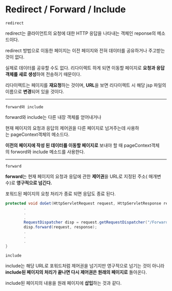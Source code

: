 # Redirect / Forward / Include

`redirect`

redirect는 클라이언트의 요청에 대한 HTTP 응답을 나타내는 객체인 reponse의 메소드이다.

redirect 방법으로 이동한 페이지는 이전 페이지와 전혀 데이터를 공유하거나 주고받는 것이 없다.

실제로 데이터를 공유할 수도 없다. 리다이렉트 하게 되면 이동할 페이지로 **요청과 응답 객체를 새로 생성**하여 전송하기 때문이다.

리다이렉트는 페이지를 **재요청**하는 것이며, **URL**을 보면 리다이렉트 시 해당 jsp 파일의 이름으로 **변경**되어 있을 것이다.

---

`forward와 include`

forward와 include는 다른 내장 객체를 얻어내거나

현재 페이지의 요청과 응답의 제어권을 다른 페이지로 넘겨주는데 사용하는 pageContext객체의 메소드다.

**이전의 페이지에 작성 된 데이터를 이동할 페이지로** 보내야 할 때 pageContext객체의 forword와 include 메소드를 사용한다.

---

`forward`

**forward**는 현재 페이지의 요청과 응답에 관한 **제어권**을 URL로 지정된 주소( 매개변수)로 **영구적으로 넘긴다.**

포워드된 페이지의 요청 처리가 종료 되면 응답도 종료 된다.

```java
protected void doGet(HttpServletRequest request, HttpServletResponse response) throws ServletException, IOException {
		.
		.
		.
		RequestDispatcher disp = request.getRequestDispatcher("/Forward052");
		disp.forward(request, response);
		.
		.
		.
}
```

`include`

include는 해당 URL로 포워드처럼 제어권을 넘기지만 영구적으로 넘기는 것이 아니라 
**include된 페이지의 처리가 끝나면 다시 제어권은 원래의 페이지로** 돌아온다.

include된 페이지의 내용을 원래 페이지에 **삽입**하는 것과 같다.